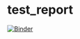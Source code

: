 # test_report

[![Binder](https://mybinder.org/badge_logo.svg)](https://mybinder.org/v2/gh/bethanymyers/test_report/master?urlpath=rstudio)
